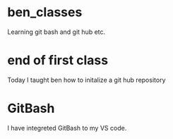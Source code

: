 # ben_classes
Learning git bash and git hub etc.

# end of first class
Today I taught ben how to initalize a git hub repository

# GitBash
I have integreted GitBash to my VS code.